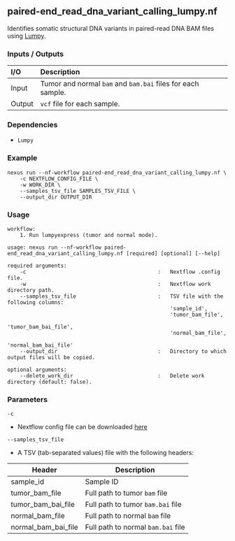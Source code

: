 ## paired-end_read_dna_variant_calling_lumpy.nf

Identifies somatic structural DNA variants in paired-read DNA BAM files using [Lumpy](https://github.com/arq5x/lumpy-sv).

### Inputs / Outputs

| I/O    | Description                                                |
|:-------|:-----------------------------------------------------------|
| Input  | Tumor and normal `bam` and `bam.bai` files for each sample. | 
| Output | `vcf` file for each sample.                                |

### Dependencies

* `Lumpy`

### Example

```
nexus run --nf-workflow paired-end_read_dna_variant_calling_lumpy.nf \
    -c NEXTFLOW_CONFIG_FILE \
    -w WORK_DIR \
    --samples_tsv_file SAMPLES_TSV_FILE \
    --output_dir OUTPUT_DIR
```

### Usage

```
workflow:
    1. Run lumpyexpress (tumor and normal mode).

usage: nexus run --nf-workflow paired-end_read_dna_variant_calling_lumpy.nf [required] [optional] [--help]

required arguments:
    -c                                          :   Nextflow .config file.
    -w                                          :   Nextflow work directory path.
    --samples_tsv_file                          :   TSV file with the following columns:
                                                    'sample_id',
                                                    'tumor_bam_file',
                                                    'tumor_bam_bai_file',
                                                    'normal_bam_file',
                                                    'normal_bam_bai_file'
    --output_dir                                :   Directory to which output files will be copied.

optional arguments:
    --delete_work_dir                           :   Delete work directory (default: false).
```

### Parameters

`-c`
* Nextflow config file can be downloaded [here](https://github.com/pirl-unc/nexus/tree/main/nextflow)

`--samples_tsv_file`
* A TSV (tab-separated values) file with the following headers:

| Header              | Description                        |
|---------------------|------------------------------------|
| sample_id           | Sample ID                          |
| tumor_bam_file      | Full path to tumor `bam` file      |
| tumor_bam_bai_file  | Full path to tumor `bam.bai` file  |
| normal_bam_file     | Full path to normal `bam` file     |
| normal_bam_bai_file | Full path to normal `bam.bai` file |
